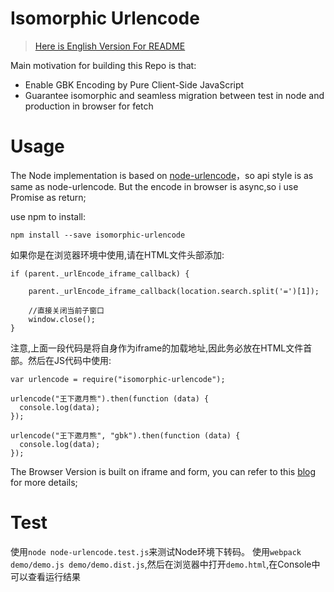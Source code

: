 # Isomorphic Urlencode

> [Here is English Version For README]()

Main motivation for building this Repo is that:
- Enable GBK Encoding by Pure Client-Side JavaScript
- Guarantee isomorphic and seamless migration between test in node and production in browser for fetch

# Usage

The Node implementation is based on [node-urlencode](https://www.npmjs.com/package/urlencode)，so api style is as same as node-urlencode. But the encode in browser is async,so i use Promise as return;

use npm to install:
```
npm install --save isomorphic-urlencode
```

如果你是在浏览器环境中使用,请在HTML文件头部添加:
```
if (parent._urlEncode_iframe_callback) {

    parent._urlEncode_iframe_callback(location.search.split('=')[1]);

    //直接关闭当前子窗口
    window.close();
}
```
注意,上面一段代码是将自身作为iframe的加载地址,因此务必放在HTML文件首部。然后在JS代码中使用:
```
var urlencode = require("isomorphic-urlencode");

urlencode("王下邀月熊").then(function (data) {
  console.log(data);
});

urlencode("王下邀月熊", "gbk").then(function (data) {
  console.log(data);
});

```

The Browser Version is built on iframe and form, you can refer to this [blog]() for more details;


# Test
使用`node node-urlencode.test.js`来测试Node环境下转码。
使用`webpack demo/demo.js demo/demo.dist.js`,然后在浏览器中打开`demo.html`,在Console中可以查看运行结果